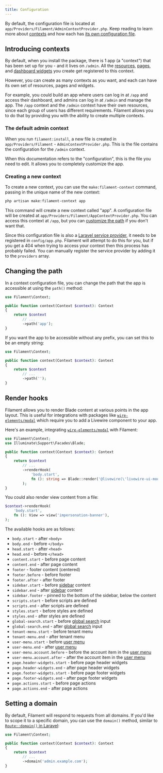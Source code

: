 ```yaml
---
title: Configuration
---
```


By default, the configuration file is located at `app/Providers/Filament/AdminContextProvider.php`. Keep reading to learn more about [contexts](#introducing-contexts) and how each has [its own configuration file](#creating-a-new-context).

## Introducing contexts

By default, when you install the package, there is 1 app (a "context") that has been set up for you - and it lives on `/admin`. All the [resources](resources), [pages](pages), and [dashboard widgets](dashboard) you create get registered to this context.

However, you can create as many contexts as you want, and each can have its own set of resources, pages and widgets.

For example, you could build an app where users can log in at `/app` and access their dashboard, and admins can log in at `/admin` and manage the app. The `/app` context and the `/admin` context have their own resources, since each group of users has different requirements. Filament allows you to do that by providing you with the ability to create multiple contexts.

### The default admin context

When you run `filament:install`, a new file is created in `app/Providers/Filament` - `AdminContextProvider.php`. This is the file contains the configuration for the `/admin` context.

When this documentation refers to the "configuration", this is the file you need to edit. It allows you to completely customize the app.

### Creating a new context

To create a new context, you can use the `make:filament-context` command, passing in the unique name of the new context:

```bash
php artisan make:filament-context app
```

This command will create a new context called "app". A configuration file will be created at `app/Providers/Filament/AppContextProvider.php`. You can access this context at `/app`, but you can [customize the path](#changing-the-path) if you don't want that.

Since this configuration file is also a [Laravel service provider](https://laravel.com/docs/providers), it needs to be registered in `config/app.php`. Filament will attempt to do this for you, but if you get a 404 when trying to access your context then this process has probably failed. You can manually register the service provider by adding it to the `providers` array.

## Changing the path

In a context configuration file, you can change the path that the app is accessible at using the `path()` method:

```php
use Filament\Context;

public function context(Context $context): Context
{
    return $context
        // ...
        ->path('app');
}
```

If you want the app to be accessible without any prefix, you can set this to be an empty string:

```php
use Filament\Context;

public function context(Context $context): Context
{
    return $context
        // ...
        ->path('');
}
```

## Render hooks

Filament allows you to render Blade content at various points in the app layout. This is useful for integrations with packages like [`wire-elements/modal`](https://github.com/wire-elements/modal) which require you to add a Livewire component to your app.

Here's an example, integrating [`wire-elements/modal`](https://github.com/wire-elements/modal) with Filament:

```php
use Filament\Context;
use Illuminate\Support\Facades\Blade;

public function context(Context $context): Context
{
    return $context
        // ...
        ->renderHook(
            'body.start',
            fn (): string => Blade::render('@livewire(\'livewire-ui-modal\')'),
        );
}
```

You could also render view content from a file:

```php
$context->renderHook(
    'body.start',
    fn (): View => view('impersonation-banner'),
);
```

The available hooks are as follows:

- `body.start` - after `<body>`
- `body.end` - before `</body>`
- `head.start` - after `<head>`
- `head.end` - before `</head>`
- `content.start` - before page content
- `content.end` - after page content
- `footer` - footer content (centered)
- `footer.before` - before footer
- `footer.after` - after footer
- `sidebar.start` - before [sidebar](navigation) content
- `sidebar.end` - after [sidebar](navigation) content
- `sidebar.footer` - pinned to the bottom of the sidebar, below the content
- `scripts.start` - before scripts are defined
- `scripts.end` - after scripts are defined
- `styles.start` - before styles are defined
- `styles.end` - after styles are defined
- `global-search.start` - before [global search](resources/global-search) input
- `global-search.end` - after [global search](resources/global-search) input
- `tenant-menu.start` - before tenant menu
- `tenant-menu.end` - after tenant menu
- `user-menu.start` - before [user menu](navigation#customizing-the-user-menu)
- `user-menu.end` - after [user menu](navigation#customizing-the-user-menu)
- `user-menu.account.before` - before the account item in the [user menu](navigation#customizing-the-user-menu)
- `user-menu.account.after` - after the account item in the [user menu](navigation#customizing-the-user-menu)
- `page.header-widgets.start` - before page header widgets
- `page.header-widgets.end` - after page header widgets
- `page.footer-widgets.start` - before page footer widgets
- `page.footer-widgets.end` - after page footer widgets
- `page.actions.start` - before page actions
- `page.actions.end` - after page actions

## Setting a domain

By default, Filament will respond to requests from all domains. If you'd like to scope it to a specific domain, you can use the `domain()` method, similar to [`Route::domain()` in Laravel](https://laravel.com/docs/routing#route-group-subdomain-routing):

```php
use Filament\Context;

public function context(Context $context): Context
{
    return $context
        // ...
        ->domain('admin.example.com');
}
```
